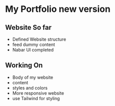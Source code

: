 # My Portfolio new version

## Website So far
- Defined Website structure
- feed dummy content
- Nabar UI completed

## Working On
- Body of my website
- content
- styles and colors
- More responsive website
- use Tailwind for styling
